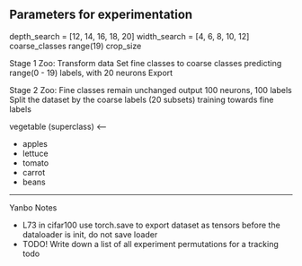 Parameters for experimentation
--------------------------------
depth_search = [12, 14, 16, 18, 20]
width_search = [4, 6, 8, 10, 12]
coarse_classes range(19)
crop_size

Stage 1 Zoo:
Transform data
Set fine classes to coarse classes
predicting range(0 - 19) labels, with 20 neurons
Export

Stage 2 Zoo: 
Fine classes remain unchanged
output 100 neurons, 100 labels
Split the dataset by the coarse labels (20 subsets)
training towards fine labels

vegetable (superclass) <--
- apples
- lettuce
- tomato
- carrot
- beans

----

Yanbo Notes

- L73 in cifar100 use torch.save to export dataset as tensors before the dataloader is init, do not save loader
- TODO! Write down a list of all experiment permutations for a tracking todo